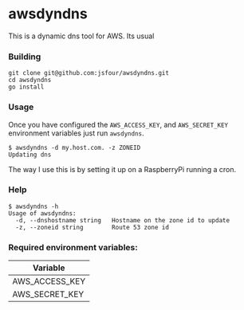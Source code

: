 # awsdyndns

This is a dynamic dns tool for AWS. Its usual

### Building
```
git clone git@github.com:jsfour/awsdyndns.git
cd awsdyndns
go install
```

### Usage
Once you have configured the `AWS_ACCESS_KEY`, and `AWS_SECRET_KEY` environment variables just run `awsdyndns`.

```
$ awsdyndns -d my.host.com. -z ZONEID
Updating dns
```

The way I use this is by setting it up on a RaspberryPi running a cron.

### Help
```
$ awsdyndns -h
Usage of awsdyndns:
  -d, --dnshostname string   Hostname on the zone id to update
  -z, --zoneid string        Route 53 zone id
```


### Required environment variables:
| Variable |
|----------|
| AWS_ACCESS_KEY |
| AWS_SECRET_KEY |
```

